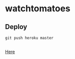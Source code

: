 # watchtomatoes


## Deploy
	git push heroku master

##
[Here](https://guarded-basin-8577.herokuapp.com/)
